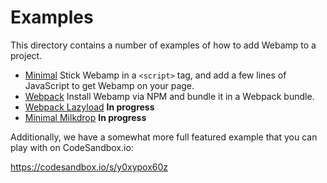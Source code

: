 # Examples

This directory contains a number of examples of how to add Webamp to a project.

- [Minimal](./minimal) Stick Webamp in a `<script>` tag, and add a few lines of JavaScript to get Webamp on your page.
- [Webpack](./webpack) Install Webamp via NPM and bundle it in a Webpack bundle.
- [Webpack Lazyload](./webpackLazyLoad) **In progress**
- [Minimal Milkdrop](./minimalMilkdrop) **In progress**

Additionally, we have a somewhat more full featured example that you can play with on CodeSandbox.io:

https://codesandbox.io/s/y0xypox60z
